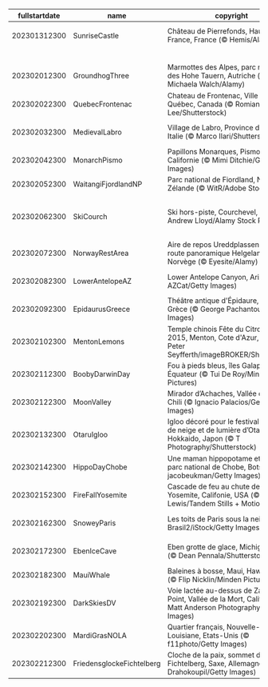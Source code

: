 |fullstartdate|name|copyright|title|image|
|--|--|--|--|--|
202301312300|SunriseCastle|Château de Pierrefonds, Haut-de-France, France (© Hemis/Alamy)|Un château plein d'histoire|![](/fr-FR/2023/02/202301312300SunriseCastle.jpg)|
||||![](/fr-FR/2023/02/.jpg)|
202302012300|GroundhogThree|Marmottes des Alpes, parc national des Hohe Tauern, Autriche (© Michaela Walch/Alamy)|C’est le jour de la marmotte !|![](/fr-FR/2023/02/202302012300GroundhogThree.jpg)|
202302022300|QuebecFrontenac|Chateau de Frontenac, Ville de Québec, Canada (© Romiana Lee/Shutterstock)|Le Carnaval au grand froid !|![](/fr-FR/2023/02/202302022300QuebecFrontenac.jpg)|
202302032300|MedievalLabro|Village de Labro, Province de Rieti, Italie (© Marco Ilari/Shutterstock)|L’histoire nous attend au sommet|![](/fr-FR/2023/02/202302032300MedievalLabro.jpg)|
202302042300|MonarchPismo|Papillons Monarques, Pismo Beach, Californie (© Mimi Ditchie/Getty Images)|La journée du papillon Monarque|![](/fr-FR/2023/02/202302042300MonarchPismo.jpg)|
202302052300|WaitangiFjordlandNP|Parc national de Fiordland, Nouvelle-Zélande  (© WitR/Adobe Stock)|Le paradis sur terre ?|![](/fr-FR/2023/02/202302052300WaitangiFjordlandNP.jpg)|
202302062300|SkiCourch|Ski hors-piste, Courchevel, France (© Andrew Lloyd/Alamy Stock Photo)|Championnats du monde FIS de ski alpin Courchevel Méribel 2023|![](/fr-FR/2023/02/202302062300SkiCourch.jpg)|
202302072300|NorwayRestArea|Aire de repos Ureddplassen sur la route panoramique Helgelandskyste, Norvège (© Eyesite/Alamy)|Aire de repos dans le grand nord|![](/fr-FR/2023/02/202302072300NorwayRestArea.jpg)|
202302082300|LowerAntelopeAZ|Lower Antelope Canyon, Arizona (© AZCat/Getty Images)|Des vagues dans le désert ?|![](/fr-FR/2023/02/202302082300LowerAntelopeAZ.jpg)|
202302092300|EpidaurusGreece|Théâtre antique d'Épidaure, Argolis, Grèce (© George Pachantouris/Getty Images)|Le génie de la Grèce Antique|![](/fr-FR/2023/02/202302092300EpidaurusGreece.jpg)|
202302102300|MentonLemons|Temple chinois Fête du Citron de 2015, Menton, Cote d'Azur, France (© Peter Seyfferth/imageBROKER/Shutterstock)|Un festival unique au monde !|![](/fr-FR/2023/02/202302102300MentonLemons.jpg)|
202302112300|BoobyDarwinDay|Fou à pieds bleus, îles Galapagos, Équateur  (© Tui De Roy/Minden Pictures)|Prêt pour l’atterrissage !|![](/fr-FR/2023/02/202302112300BoobyDarwinDay.jpg)|
202302122300|MoonValley|Mirador d’Achaches, Vallée de la Lune, Chili (© Ignacio Palacios/Getty Images)|On vous promet la Lune !|![](/fr-FR/2023/02/202302122300MoonValley.jpg)|
202302132300|OtaruIgloo|Igloo décoré pour le festival du chemin de neige et de lumière d’Otaru, Hokkaido, Japon (© T Photography/Shutterstock)|C’est l’amour à la neige !|![](/fr-FR/2023/02/202302132300OtaruIgloo.jpg)|
202302142300|HippoDayChobe|Une maman hippopotame et son bébé, parc national de Chobe, Botswana (© jacobeukman/Getty Images)|Journée mondiale de l’hippopotame|![](/fr-FR/2023/02/202302142300HippoDayChobe.jpg)|
202302152300|FireFallYosemite|Cascade de feu au chute de Horsetail, Yosemite, Califonie, USA (© Jeff Lewis/Tandem Stills + Motion)|L’eau en feu ?|![](/fr-FR/2023/02/202302152300FireFallYosemite.jpg)|
202302162300|SnoweyParis|Les toits de Paris sous la neige (© Brasil2/iStock/Getty Images Plus)|Connaissez-vous les toits de Paris ?|![](/fr-FR/2023/02/202302162300SnoweyParis.jpg)|
202302172300|EbenIceCave|Eben grotte de glace, Michigan, USA (© Dean Pennala/Shutterstock)|Un spectacle à couper le souffle|![](/fr-FR/2023/02/202302172300EbenIceCave.jpg)|
202302182300|MauiWhale|Baleines à bosse, Maui, Hawaii, USA (© Flip Nicklin/Minden Pictures)|La reine des océans|![](/fr-FR/2023/02/202302182300MauiWhale.jpg)|
202302192300|DarkSkiesDV|Voie lactée au-dessus de Zabriskie Point, Vallée de la Mort, Californie (© Matt Anderson Photography/Getty Images)|Un ciel plein d'étoiles|![](/fr-FR/2023/02/202302192300DarkSkiesDV.jpg)|
202302202300|MardiGrasNOLA|Quartier français, Nouvelle-Orléans, Louisiane, Etats-Unis (© f11photo/Getty Images)|C’est carnaval !|![](/fr-FR/2023/02/202302202300MardiGrasNOLA.jpg)|
202302212300|FriedensglockeFichtelberg|Cloche de la paix, sommet de Fichtelberg, Saxe, Allemagne (© Jan Drahokoupil/Getty Images)|Une cloche pour la paix|![](/fr-FR/2023/02/202302212300FriedensglockeFichtelberg.jpg)|
